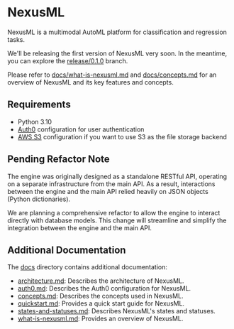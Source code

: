 # NexusML

NexusML is a multimodal AutoML platform for classification and regression tasks.

We'll be releasing the first version of NexusML very soon. In the meantime, you can explore the 
[release/0.1.0](https://github.com/neuraptic/nexusml/tree/release/0.1.0) branch.

Please refer to [docs/what-is-nexusml.md](docs/what-is-nexusml.md) and [docs/concepts.md](docs/concepts.md) for an 
overview of NexusML and its key features and concepts.

## Requirements

- Python 3.10
- [Auth0](https://auth0.com/) configuration for user authentication
- [AWS S3](https://aws.amazon.com/s3/) configuration if you want to use S3 as the file storage backend

## Pending Refactor Note

The engine was originally designed as a standalone RESTful API, operating on a separate infrastructure from the main 
API. As a result, interactions between the engine and the main API relied heavily on JSON objects (Python dictionaries).

We are planning a comprehensive refactor to allow the engine to interact directly with database models. This change 
will streamline and simplify the integration between the engine and the main API.

## Additional Documentation

The [docs](docs) directory contains additional documentation:

- [architecture.md](docs/architecture.md): Describes the architecture of NexusML.
- [auth0.md](docs/auth0.md): Describes the Auth0 configuration for NexusML.
- [concepts.md](docs/concepts.md): Describes the concepts used in NexusML.
- [quickstart.md](docs/quickstart.md): Provides a quick start guide for NexusML.
- [states-and-statuses.md](docs/states-and-statuses.md): Describes NexusML's states and statuses.
- [what-is-nexusml.md](docs/what-is-nexusml.md): Provides an overview of NexusML.

